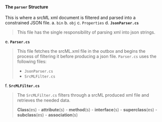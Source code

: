 #### The __```parser```__ Structure
This is where a srcML xml document is filtered and parsed into a constrained JSON file.
a. ```bin```
b. ```obj```
c. ```Properties```
d. __```JsonParser.cs```__
>This file has the single responsibility of parsing xml into json strings.

e. __```Parser.cs```__
>This file fetches the srcML.xml file in the outbox and begins the process of filtering it before producing a json file.
>```Parser.cs``` uses the following files:
>- ```JsonParser.cs```
>- ```SrcMLFilter.cs```

f. __```SrcMLFilter.cs```__
>The ```SrcMLFilter.cs``` filters through a srcML produced xml file and retrieves the needed data.
>
>__Class__(es)
    - __attribute__(s)
    - __method__(s)
    - __interface__(s)
    - __superclass__(es)
    - __subclass__(es)
    - __association__(s)

